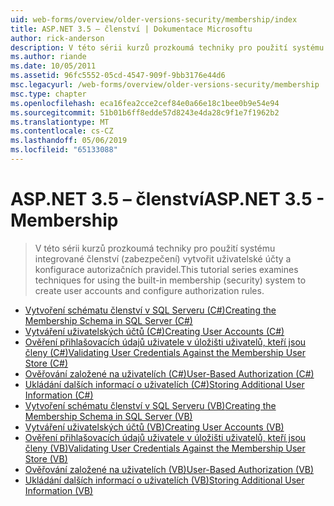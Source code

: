 ```yaml
---
uid: web-forms/overview/older-versions-security/membership/index
title: ASP.NET 3.5 – členství | Dokumentace Microsoftu
author: rick-anderson
description: V této sérii kurzů prozkoumá techniky pro použití systému integrované členství (zabezpečení) vytvořit uživatelské účty a konfigurace autorizačních pravidel.
ms.author: riande
ms.date: 10/05/2011
ms.assetid: 96fc5552-05cd-4547-909f-9bb3176e44d6
msc.legacyurl: /web-forms/overview/older-versions-security/membership
msc.type: chapter
ms.openlocfilehash: eca16fea2cce2cef84e0a66e18c1bee0b9e54e94
ms.sourcegitcommit: 51b01b6ff8edde57d8243e4da28c9f1e7f1962b2
ms.translationtype: MT
ms.contentlocale: cs-CZ
ms.lasthandoff: 05/06/2019
ms.locfileid: "65133088"
---
```

# <a name="aspnet-35---membership"></a><span data-ttu-id="17a81-103">ASP.NET 3.5 – členství</span><span class="sxs-lookup"><span data-stu-id="17a81-103">ASP.NET 3.5 - Membership</span></span>

> <span data-ttu-id="17a81-104">V této sérii kurzů prozkoumá techniky pro použití systému integrované členství (zabezpečení) vytvořit uživatelské účty a konfigurace autorizačních pravidel.</span><span class="sxs-lookup"><span data-stu-id="17a81-104">This tutorial series examines techniques for using the built-in membership (security) system to create user accounts and configure authorization rules.</span></span>

- [<span data-ttu-id="17a81-105">Vytvoření schématu členství v SQL Serveru (C#)</span><span class="sxs-lookup"><span data-stu-id="17a81-105">Creating the Membership Schema in SQL Server (C#)</span></span>](creating-the-membership-schema-in-sql-server-cs.md)
- [<span data-ttu-id="17a81-106">Vytváření uživatelských účtů (C#)</span><span class="sxs-lookup"><span data-stu-id="17a81-106">Creating User Accounts (C#)</span></span>](creating-user-accounts-cs.md)
- [<span data-ttu-id="17a81-107">Ověření přihlašovacích údajů uživatele v úložišti uživatelů, kteří jsou členy (C#)</span><span class="sxs-lookup"><span data-stu-id="17a81-107">Validating User Credentials Against the Membership User Store (C#)</span></span>](validating-user-credentials-against-the-membership-user-store-cs.md)
- [<span data-ttu-id="17a81-108">Ověřování založené na uživatelích (C#)</span><span class="sxs-lookup"><span data-stu-id="17a81-108">User-Based Authorization (C#)</span></span>](user-based-authorization-cs.md)
- [<span data-ttu-id="17a81-109">Ukládání dalších informací o uživatelích (C#)</span><span class="sxs-lookup"><span data-stu-id="17a81-109">Storing Additional User Information (C#)</span></span>](storing-additional-user-information-cs.md)
- [<span data-ttu-id="17a81-110">Vytvoření schématu členství v SQL Serveru (VB)</span><span class="sxs-lookup"><span data-stu-id="17a81-110">Creating the Membership Schema in SQL Server (VB)</span></span>](creating-the-membership-schema-in-sql-server-vb.md)
- [<span data-ttu-id="17a81-111">Vytváření uživatelských účtů (VB)</span><span class="sxs-lookup"><span data-stu-id="17a81-111">Creating User Accounts (VB)</span></span>](creating-user-accounts-vb.md)
- [<span data-ttu-id="17a81-112">Ověření přihlašovacích údajů uživatele v úložišti uživatelů, kteří jsou členy (VB)</span><span class="sxs-lookup"><span data-stu-id="17a81-112">Validating User Credentials Against the Membership User Store (VB)</span></span>](validating-user-credentials-against-the-membership-user-store-vb.md)
- [<span data-ttu-id="17a81-113">Ověřování založené na uživatelích (VB)</span><span class="sxs-lookup"><span data-stu-id="17a81-113">User-Based Authorization (VB)</span></span>](user-based-authorization-vb.md)
- [<span data-ttu-id="17a81-114">Ukládání dalších informací o uživatelích (VB)</span><span class="sxs-lookup"><span data-stu-id="17a81-114">Storing Additional User Information (VB)</span></span>](storing-additional-user-information-vb.md)
